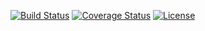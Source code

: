 [![Build Status](https://travis-ci.org/jacekm-git/HsPredictor.svg)](https://travis-ci.org/jacekm-git/HsPredictor)
[![Coverage Status](https://coveralls.io/repos/jacekm-git/HsPredictor/badge.svg?branch=master&service=github)](https://coveralls.io/github/jacekm-git/HsPredictor?branch=master)
[![License](https://img.shields.io/badge/License-GPL--3-blue.svg)](http://www.gnu.org/licenses/gpl-3.0.en.html)